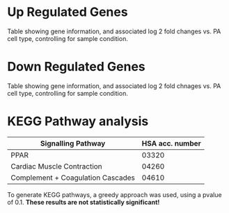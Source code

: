 # Up Regulated Genes
Table showing gene information, and associated log 2 fold changes vs. PA cell type, controlling for sample condition.

# Down Regulated Genes
Table showing gene information, and associated log 2 fold chnages vs. PA cell type, controlling for sample condition. 

# KEGG Pathway analysis
| Signalling Pathway         | HSA acc. number |
|----------------------------|-----------------|
| PPAR                       | 03320           |
| Cardiac Muscle Contraction | 04260           |
| Complement + Coagulation Cascades   | 04610           |

To generate KEGG pathways, a greedy approach was used, using a pvalue of 0.1. **These results are not statistically significant!**
